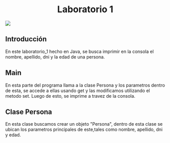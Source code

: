 <h1 align="center"> Laboratorio 1</h1>
<img src="https://github.com/JuanVelizSz/Laboratorio_1/assets/142646380/7abd382a-1c2c-42c8-8c5c-3208d845268c">
<h2>Introducción</h2>
<p>En este laboratorio_1 hecho en Java, se busca imprimir en la consola el nombre, apellido, dni y la edad de una persona.<p>
<h2>Main</h2>
<p>En esta parte del programa llama a la clase Persona y los parametros dentro de esta, se accede a ellas usando get y las modificamos utilizando el metodo set. Luego de esto, se imprime a travez de la consola.<p>
<h2>Clase Persona</h2>
<p>En esta clase buscamos crear un objeto "Persona", dentro de esta clase se ubican los parametros principales de este,tales como nombre, apellido, dni y edad.<p>

